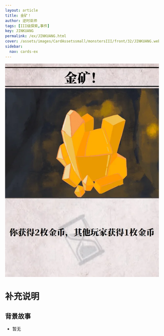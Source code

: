 ```yaml
---
layout: article
title: 金矿！
author: 逆时巫师
tags: [III级探索,事件]
key: JINKUANG
permalink: /ex/JINKUANG.html
cover: /assets/images/CardAssetssmall/monstersIII/front/32/JINKUANG.webp
sidebar:
  nav: cards-ex
---
```

![](/assets/images/CardAssets/monstersIII/front/32/JINKUANG.webp)

# 补充说明



## 背景故事
* 暂无